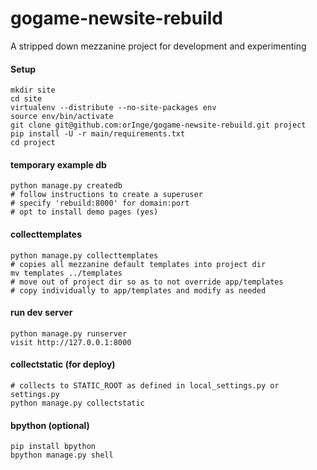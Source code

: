 gogame-newsite-rebuild
======================

A stripped down mezzanine project for development and experimenting

#### Setup
    mkdir site
    cd site
    virtualenv --distribute --no-site-packages env
    source env/bin/activate
    git clone git@github.com:orInge/gogame-newsite-rebuild.git project
    pip install -U -r main/requirements.txt
    cd project

#### temporary example db
    python manage.py createdb
    # follow instructions to create a superuser
    # specify 'rebuild:8000' for domain:port
    # opt to install demo pages (yes)

#### collecttemplates
    python manage.py collecttemplates
    # copies all mezzanine default templates into project dir
    mv templates ../templates
    # move out of project dir so as to not override app/templates
    # copy individually to app/templates and modify as needed

#### run dev server
    python manage.py runserver
    visit http://127.0.0.1:8000


#### collectstatic (for deploy)
    # collects to STATIC_ROOT as defined in local_settings.py or settings.py
    python manage.py collectstatic


#### bpython (optional)
    pip install bpython
    bpython manage.py shell
